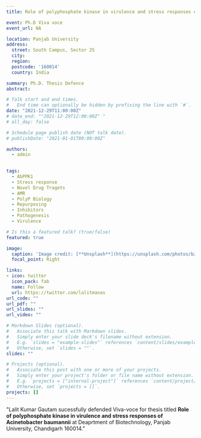```yaml
---
title: Role of polyphosphate kinase in virulence and stress responses of Acinetobacter baumannii

event: Ph.D Viva voce 
event_url: NA

location: Panjab University
address:
  street: South Campus, Sector 25
  city: 
  region: 
  postcode: '160014'
  country: India

summary: Ph.D. Thesis Defence
abstract: 

# Talk start and end times.
#   End time can optionally be hidden by prefixing the line with `#`.
date: "2021-12-29T11:00:00Z"
# date_end: ""2021-12-29T12:00:00Z" "
# all_day: false

# Schedule page publish date (NOT talk date).
# publishDate: "2021-01-01T00:00:00Z"

authors:
  - admin

  
tags:
  - AbPPK1
  - Stress response
  - Novel Drug Tragets
  - AMR
  - PolyP Biology
  - Repurposing
  - Inhibitors
  - Pathogenesis
  - Virulence

# Is this a featured talk? (true/false)
featured: true

image:
  caption: 'Image credit: [**Unsplash**](https://unsplash.com/photos/bzdhc5b3Bxs)'
  focal_point: Right

links:
- icon: twitter
  icon_pack: fab
  name: Follow
  url: https://twitter.com/lalitmanas
url_code: ""
url_pdf: ""
url_slides: ""
url_video: ""

# Markdown Slides (optional).
#   Associate this talk with Markdown slides.
#   Simply enter your slide deck's filename without extension.
#   E.g. `slides = "example-slides"` references `content/slides/example-slides.md`.
#   Otherwise, set `slides = ""`.
slides: ""

# Projects (optional).
#   Associate this post with one or more of your projects.
#   Simply enter your project's folder or file name without extension.
#   E.g. `projects = ["internal-project"]` references `content/project/deep-learning/index.md`.
#   Otherwise, set `projects = []`.
projects: []
---
```


"Lalit Kumar Gautam sucessfully defended Viva-voce for thesis titled **Role of polyphosphate kinase in virulence and stress responses of Acinetobacter baumannii** at Deaprtment of Biotechnology, Panjab University, Chandigarh 160014."
